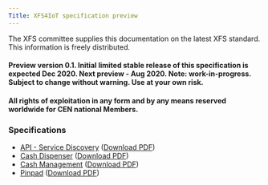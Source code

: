 ```yaml
---
Title: XFS4IoT specification preview
---
```

The XFS committee supplies this documentation on the latest XFS standard. This information is freely distributed.

#### Preview version 0.1. Initial limited stable release of this specification is expected Dec 2020. Next preview - Aug 2020. Note: work-in-progress. Subject to change without warning. Use at your own risk.
#### All rights of exploitation in any form and by any means reserved worldwide for CEN national Members.

### Specifications
- [API - Service Discovery](pages/Service-Discovery.html) ([Download PDF](assets/XFS4IoT-Service-Discovery.pdf))
- [Cash Dispenser](pages/Dispenser.html) ([Download PDF](assets/XFS4IoT-Cash-Dispenser.pdf))
- [Cash Management](pages/Cash-Management.html) ([Download PDF](assets/XFS4IoT-Cash-Management.pdf))
- [Pinpad](pages/PIN-pad.html) ([Download PDF](assets/XFS4IoT-PIN-pad.pdf))


